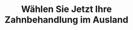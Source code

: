 ---
  title: Wählen Sie Jetzt Ihre Zahnbehandlung im Ausland
  description: Profitieren auch Sie jetzt sofort von einer sorgenfreien Zahnbehandlung im Ausland! Wir waren für Sie vor Ort und haben Service und Qualität unter die Lupe genommen
  class: gradient-bottom
  layout: link-cards-row
  items:
    - icon: tooth-config.svg
      title: "Zahnersatz"
      description: Moderne Materialien + Techniken wie CAD/CAM werden auch im Ausland für z.B. Zahnkronen, Kermikinlays oder Zahnprothesen genutzt
      linkText: Mehr lesen
    - icon: tooth-dots.svg
      title: Veneers
      description: Diese Art der dauerhaft vor bzw. auf die Zähne geklebten Keramik Halbschalen begradigt die Zähne + macht sofort eine helle Zahnfarb
      linkText: Mehr lesen
    - icon: tooth-screw.svg
      title: Zahnimplantat
      description: Künstliche Zahnwurzeln  machen es möglich, vorhandene Zahnlücken mit einem natürlich aussehenden Implantat Zahnersatz zu schliessen
      linkText: Mehr lesen
    - icon: tooth-wave.svg
      title: Bleaching
      description: Die Zahnaufhellung kann für einzelne oder mehrere Zähne genutzt werden - den schnellsten Effekt haben Sie bei der Durchführung direkt in der Praxis
      linkText: Mehr lesen
  link:
    uri: /services
    title: MEHR AUSWAHL
---